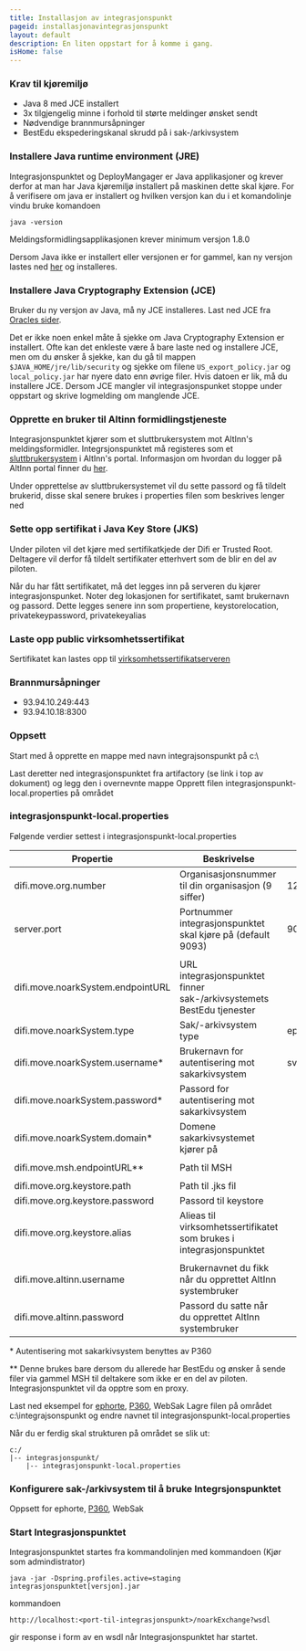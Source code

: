 ```yaml
---
title: Installasjon av integrasjonspunkt
pageid: installasjonavintegrasjonspunkt
layout: default
description: En liten oppstart for å komme i gang.
isHome: false
---
```


### Krav til kjøremiljø 

+ Java 8 med JCE installert
+ 3x tilgjengelig minne i forhold til størte meldinger ønsket sendt
+ Nødvendige brannmursåpninger
+ BestEdu ekspederingskanal skrudd på i sak-/arkivsystem


### Installere Java runtime environment (JRE)

Integrasjonspunktet og DeployMangager er Java applikasjoner og krever derfor at man har Java kjøremiljø installert på maskinen dette skal kjøre. 
For å verifisere om java er installert og hvilken versjon kan du i et komandolinje vindu bruke komandoen

```
java -version
```

Meldingsformidlingsapplikasjonen krever minimum versjon 1.8.0

Dersom Java ikke er installert eller versjonen er for gammel, kan ny versjon lastes ned [her](http://www.oracle.com/technetwork/java/javase/downloads/jdk8-downloads-2133151.html) og installeres.

### Installere Java Cryptography Extension (JCE)
Bruker du ny versjon av Java, må ny JCE installeres. Last ned JCE fra [Oracles sider](http://www.oracle.com/technetwork/java/javase/downloads/jce8-download-2133166.html).

Det er ikke noen enkel måte å sjekke om Java Cryptography Extension er installert. Ofte kan det enkleste være å bare laste ned og installere JCE, men om du ønsker å sjekke, kan du gå til mappen ```$JAVA_HOME/jre/lib/security``` og sjekke om filene ```US_export_policy.jar``` og ```local_policy.jar``` har nyere dato enn øvrige filer. Hvis datoen er lik, må du installere JCE.
Dersom JCE mangler vil integrasjonspunket stoppe under oppstart og skrive logmelding om manglende JCE.

### Opprette en bruker til Altinn formidlingstjeneste

Integrasjonspunktet kjører som et sluttbrukersystem mot AltInn's meldingsformidler. Integrsjonspunktet må registeres som et [sluttbrukersystem](https://www.altinn.no/no/Portalhjelp/Datasystemer/Sende-fra-sluttbrukersystem-datasystem/) i AltInn's portal.
Informasjon om hvordan du logger på AltInn portal finner du [her](https://www.altinn.no/no/Portalhjelp/Innlogging-og-rapportering/).

Under opprettelse av sluttbrukersystemet vil du sette passord og få tildelt brukerid, disse skal senere brukes i properties filen som beskrives lenger ned

### Sette opp sertifikat i Java Key Store (JKS)
Under piloten vil det kjøre med sertifikatkjede der Difi er Trusted Root. Deltagere vil derfor få tildelt sertifikater etterhvert som de blir en del av piloten.

Når du har fått sertifikatet, må det legges inn på serveren du kjører integrasjonspunket. Noter deg lokasjonen for sertifikatet, samt brukernavn og passord. 
Dette legges senere inn som propertiene, keystorelocation, privatekeypassword, privatekeyalias

### Laste opp public virksomhetssertifikat
Sertifikatet kan lastes opp til [virksomhetssertifikatserveren](https://beta-meldingsutveksling.difi.no/virksomhetssertifikat/)

### Brannmursåpninger

+ 93.94.10.249:443
+ 93.94.10.18:8300


### Oppsett

Start med å opprette en mappe med navn integrajsonspunkt på c:\ 

Last deretter ned integrasjonspunktet fra artifactory (se link i top av dokument) og legg den i overnevnte mappe
Opprett filen integrasjonspunkt-local.properties på området

### integrasjonspunkt-local.properties

Følgende verdier settest i integrasjonspunkt-local.properties

**Propertie**              			|**Beskrivelse**														|**Eksempel**
------------------------------------|-----------------------------------------------------------------------|-----------------
difi.move.org.number               	|Organisasjonsnummer til din organisasjon (9 siffer)					|123456789
server.port							|Portnummer integrasjonspunktet skal kjøre på (default 9093) 			| 9093		  
									|																		|
difi.move.noarkSystem.endpointURL 	|URL integrasjonspunktet finner sak-/arkivsystemets BestEdu tjenester 	| 
difi.move.noarkSystem.type        	|Sak/-arkivsystem type 													|ephorte/P360/WebSak																	
difi.move.noarkSystem.username\*   	|Brukernavn for autentisering mot sakarkivsystem						|svc_sakark
difi.move.noarkSystem.password\*   	|Passord for autentisering mot sakarkivsystem							|
difi.move.noarkSystem.domain\*     	|Domene sakarkivsystemet kjører på										|
									|																		|
difi.move.msh.endpointURL\*\*		|Path til MSH 															|
									|																		|
difi.move.org.keystore.path			|Path til .jks fil	 													|
difi.move.org.keystore.password    	|Passord til keystore 													|
difi.move.org.keystore.alias		|Alieas til virksomhetssertifikatet som brukes i integrasjonspunktet 	| 
									|																		|
difi.move.altinn.username         	|Brukernavnet du fikk når du opprettet AltInn systembruker				|
difi.move.altinn.password         	|Passord du satte når du opprettet AltInn systembruker					|



\* Autentisering mot sakarkivsystem benyttes av P360

\*\* Denne brukes bare dersom du allerede har BestEdu og ønsker å sende filer via gammel MSH til deltakere som ikke er en del av piloten. Integrasjonspunktet vil da opptre som en proxy.

Last ned eksempel for [ephorte](../resources/integrasjonspunkt-local.properties_ephorte), [P360](../resources/integrasjonspunkt-local.properties_360), WebSak
Lagre filen på området c:\integrajsonspunkt og endre navnet til integrasjonspunkt-local.properties


Når du er ferdig skal strukturen på området se slik ut:

```
c:/
|-- integrasjonspunkt/
	|-- integrasjonspunkt-local.properties
```


### Konfigurere sak-/arkivsystem til å bruke Integrsjonspunktet

Oppsett for ephorte, [P360](../resources/Oppsett360.docx), WebSak


### Start Integrasjonspunktet
Integrasjonspunktet startes fra kommandolinjen med kommandoen (Kjør som admindistrator)

```
java -jar -Dspring.profiles.active=staging  integrasjonspunktet[versjon].jar
```


kommandoen

```
http://localhost:<port-til-integrasjonspunkt>/noarkExchange?wsdl
``` 

gir response i form av en wsdl når Integrasjonspunktet har startet.




